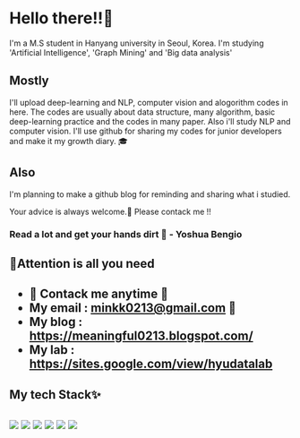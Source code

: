 # Hello there!!🌌
I'm a M.S student in Hanyang university in Seoul, Korea. I'm studying 'Artificial Intelligence', 'Graph Mining' and 'Big data analysis'

## Mostly
I'll upload deep-learning and NLP, computer vision and alogorithm codes in here. The codes are usually about data structure, many algorithm, basic deep-learning practice and the codes in many paper. Also i'll study NLP and computer vision. I'll use github for sharing my codes for junior developers and make it my growth diary. 🎓

## Also
I'm planning to make a github blog for reminding and sharing what i studied.

Your advice is always welcome.👋 Please contack me !!

### Read a lot and get your hands dirt 💪 - Yoshua Bengio

<h2> 🔎Attention is all you need <h2>
  
- 🌱 Contack me anytime 🌱
- My email : minkk0213@gmail.com 💬
- My blog  : https://meaningful0213.blogspot.com/
- My lab   : https://sites.google.com/view/hyudatalab 
  
<h2> My tech Stack✨ <h2>
<img src="https://img.shields.io/badge/PyTorch-EE4C2C?style=for-the-badge&logo=PyTorch&logoColor=white">
<img src="https://img.shields.io/badge/Python-3776AB?style=for-the-badge&logo=Python&logoColor=white">
<img src="https://img.shields.io/badge/linux-FCC624?style=for-the-badge&logo=linux&logoColor=black">
<img src="https://img.shields.io/badge/github-181717?style=for-the-badge&logo=github&logoColor=white">
<img src="https://img.shields.io/badge/git-F05032?style=for-the-badge&logo=git&logoColor=white">
<img src="https://img.shields.io/badge/-C++-000000?style=for-the-badge&logo=c%2B%2B&Color=black">
